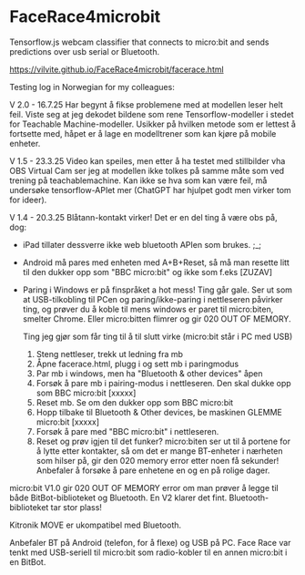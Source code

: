 # FaceRace4microbit
Tensorflow.js webcam classifier that connects to micro:bit and sends predictions over usb serial or Bluetooth.


https://vilvite.github.io/FaceRace4microbit/facerace.html

Testing log in Norwegian for my colleagues:

V 2.0 - 16.7.25
Har begynt å fikse problemene med at modellen leser helt feil. Viste seg at jeg dekodet bildene som rene Tensorflow-modeller i stedet for Teachable Machine-modeller. Usikker på hvilken metode som er lettest å fortsette med, håpet er å lage en modelltrener som kan kjøre på mobile enheter.

V 1.5 - 23.3.25
Video kan speiles, men etter å ha testet med stillbilder vha OBS Virtual Cam ser jeg at modellen ikke tolkes på samme måte som ved trening på teachablemachine. Kan ikke se hva som kan være feil, må undersøke tensorflow-APIet mer (ChatGPT har hjulpet godt men virker tom for ideer).

V 1.4 - 20.3.25
Blåtann-kontakt virker! Det er en del ting å være obs på, dog:

 - iPad tillater dessverre ikke web bluetooth APIen som brukes. ;_;
 - Android må pares med enheten med A+B+Reset, så må man resette litt til den dukker opp som "BBC micro:bit" og ikke som f.eks [ZUZAV] 
 - Paring i Windows er på finspråket a hot mess! Ting går gale. Ser ut som at USB-tilkobling til PCen og paring/ikke-paring i nettleseren påvirker ting, og prøver du å koble til mens windows er paret til micro:biten, smelter Chrome. Eller micro:bitten flimrer og gir 020 OUT OF MEMORY.

   Ting jeg gjør som får ting til å til slutt virke (micro:bit står i PC med USB)
    1) Steng nettleser, trekk ut ledning fra mb
    2) Åpne facerace.html, plugg i og sett mb i paringmodus
    3) Par mb i windows, men ha "Bluetooth & other devices" åpen
    4) Forsøk å pare mb i pairing-modus i nettleseren. Den skal dukke opp som BBC micro:bit [xxxxx]
    5) Reset mb. Se om den dukker opp som BBC micro:bit
    6) Hopp tilbake til Bluetooth & Other devices, be maskinen GLEMME micro:bit [xxxxx]
    7) Forsøk å pare med "BBC micro:bit" i nettleseren.
    8) Reset og prøv igjen til det funker? micro:biten ser ut til å portene for å lytte etter kontakter, så om det er mange BT-enheter i nærheten som hilser på, gir den 020 memory error etter noen få sekunder! Anbefaler å forsøke å pare enhetene en og en på rolige dager.

micro:bit V1.0 gir 020 OUT OF MEMORY error om man prøver å legge til både BitBot-biblioteket og Bluetooth. En V2 klarer det fint. Bluetooth-biblioteket tar stor plass!

Kitronik MOVE er ukompatibel med Bluetooth.

Anbefaler BT på Android (telefon, for å flexe) og USB på PC. Face Race var tenkt med USB-seriell til micro:bit som radio-kobler til en annen micro:bit i en BitBot.

